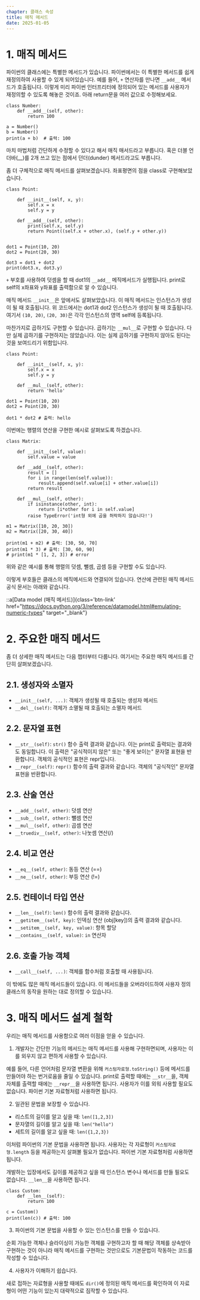 ```yaml
---
chapter: 클래스 속성
title: 매직 메서드
date: 2025-01-05
---
```


# 1. 매직 메서드

파이썬의 클래스에는 특별한 메서드가 있습니다. 파이썬에서는 이 특별한 메서드를 쉽게 재정의하여 사용할 수 있게 되어있습니다. 예를 들어, `+` 연산자를 만나면 `__add__` 메서드가 호출됩니다. 이렇게 미리 파이썬 인터프리터에 정의되어 있는 메서드를 사용자가 재정의할 수 있도록 해놓은 것이죠. 아래 return문을 여러 값으로 수정해보세요.

```python-exec
class Number:
    def __add__(self, other):
        return 100

a = Number()
b = Number()
print(a + b)  # 출력: 100
```

마치 마법처럼 간단하게 수정할 수 있다고 해서 매직 매서드라고 부릅니다. 혹은 더블 언더바(\_\_)를 2개 쓰고 있는 점에서 던더(dunder) 메서드라고도 부릅니다.

좀 더 구체적으로 매직 메서드를 살펴보겠습니다. 좌표평면의 점을 class로 구현해보았습니다.

```python-exec
class Point:

    def __init__(self, x, y):
        self.x = x
        self.y = y

    def __add__(self, other):
        print(self.x, self.y)
        return Point((self.x + other.x), (self.y + other.y))


dot1 = Point(10, 20)
dot2 = Point(20, 30)

dot3 = dot1 + dot2
print(dot3.x, dot3.y)
```

`+` 부호를 사용하여 덧셈을 할 때 dot1의 `__add__` 메직메서드가 실행됩니다. print로 self의 x좌표와 y좌표를 출력함으로 알 수 있습니다.

매직 메서드 `__init__`은 앞에서도 살펴보았습니다. 이 매직 메서드는 인스턴스가 생성이 될 때 호출됩니다. 위 코드에서는 dot1과 dot2 인스턴스가 생성이 될 때 호출됩니다. 여기서 `(10, 20)`, `(20, 30)`은 각각 인스턴스의 영역 self에 등록됩니다.

마찬가지로 곱하기도 구현할 수 있습니다. 곱하기는 `__mul__`로 구현할 수 있습니다. 다만 실제 곱하기를 구현하지는 않았습니다. 이는 실제 곱하기를 구현하지 않아도 된다는 것을 보여드리기 위함입니다.

```python-exec
class Point:

    def __init__(self, x, y):
        self.x = x
        self.y = y

    def __mul__(self, other):
        return 'hello'

dot1 = Point(10, 20)
dot2 = Point(20, 30)

dot1 * dot2 # 출력: hello
```

이번에는 행렬의 연산을 구현한 예시로 살펴보도록 하겠습니다.

```python-exec
class Matrix:

    def __init__(self, value):
        self.value = value

    def __add__(self, other):
        result = []
        for i in range(len(self.value)):
            result.append(self.value[i] + other.value[i])
        return result

    def __mul__(self, other):
        if isinstance(other, int):
            return [i*other for i in self.value]
        raise TypeError('int형 외에 곱을 허락하지 않습니다!')

m1 = Matrix([10, 20, 30])
m2 = Matrix([20, 30, 40])

print(m1 + m2) # 출력: [30, 50, 70]
print(m1 * 3) # 출력: [30, 60, 90]
# print(m1 * [1, 2, 3]) # error
```

위와 같은 예시를 통해 행렬의 덧셈, 뺄셈, 곱셈 등을 구현할 수도 있습니다.

이렇게 부호들은 클래스의 메직메서드와 연결되어 있습니다. 연산에 관련된 매직 메서드 공식 문서는 아래와 같습니다.

::a[Data model (매직 메서드)]{class='btn-link' href="https://docs.python.org/3/reference/datamodel.html#emulating-numeric-types" target="\_blank"}

# 2. 주요한 매직 메서드

좀 더 상세한 매직 메서드는 다음 챕터부터 다룹니다. 여기서는 주요한 매직 메서드를 간단히 살펴보겠습니다.

## 2.1. 생성자와 소멸자

- `__init__(self, ...)`: 객체가 생성될 때 호출되는 생성자 메서드
- `__del__(self)`: 객체가 소멸될 때 호출되는 소멸자 메서드

## 2.2. 문자열 표현

- `__str__(self)`: `str()` 함수 출력 결과와 같습니다. 이는 print로 출력되는 결과와도 동일합니다. 이 출력은 "공식적이지 않은" 또는 "좋게 보이는" 문자열 표현을 반환합니다. 객체의 공식적인 표현은 repr입니다.
- `__repr__(self)`: `repr()` 함수의 출력 결과와 같습니다. 객체의 "공식적인" 문자열 표현을 반환합니다.

## 2.3. 산술 연산

- `__add__(self, other)`: 덧셈 연산
- `__sub__(self, other)`: 뺄셈 연산
- `__mul__(self, other)`: 곱셈 연산
- `__truediv__(self, other)`: 나눗셈 연산(/)

## 2.4. 비교 연산

- `__eq__(self, other)`: 동등 연산 (==)
- `__ne__(self, other)`: 부등 연산 (!=)

## 2.5. 컨테이너 타입 연산

- `__len__(self)`: `len()` 함수의 출력 결과와 같습니다.
- `__getitem__(self, key)`: 인덱싱 연산 (obj[key])의 출력 결과와 같습니다.
- `__setitem__(self, key, value)`: 항목 할당
- `__contains__(self, value)`: `in` 연산자

## 2.6. 호출 가능 객체

- `__call__(self, ...)`: 객체를 함수처럼 호출할 때 사용됩니다.

이 밖에도 많은 매직 메서드들이 있습니다. 이 메서드들을 오버라이드하여 사용자 정의 클래스의 동작을 원하는 대로 정의할 수 있습니다.


# 3. 매직 메서드 설계 철학

우리는 매직 메서드를 사용함으로 여러 이점을 얻을 수 있습니다.

1. 개발자는 간단한 기능의 메서드는 매직 메서드를 사용해 구현하면되며, 사용자는 이를 외우지 않고 편하게 사용할 수 있습니다.

예를 들어, 다른 언어처럼 문자열 변환을 위해 `커스텀자료형.toString()` 등에 메서드를 만들어야 하는 번거로움을 줄일 수 있습니다. print로 출력할 때에는 `__str__`을, 객체 자체를 출력할 때에는 `__repr__`을 사용하면 됩니다. 사용자가 이를 외워 사용할 필요도 없습니다. 파이썬 기본 자료형처럼 사용하면 됩니다.

2. 일관된 문법을 보장할 수 있습니다.

- 리스트의 길이를 알고 싶을 때: `len([1,2,3])`
- 문자열의 길이를 알고 싶을 때: `len("hello")`
- 세트의 길이를 알고 싶을 때: `len({1,2,3})`

이처럼 파이썬의 기본 문법을 사용하면 됩니다. 사용자는 각 자료형이 `커스텀자료형.length` 등을 제공하는지 살펴볼 필요가 없습니다. 파이썬 기본 자료형처럼 사용하면 됩니다.

개발하는 입장에서도 길이를 제공하고 싶을 때 인스턴스 변수나 메서드를 만들 필요도 없습니다. `__len__`을 사용하면 됩니다.

```python-exec
class Custom:
    def __len__(self):
        return 100

c = Custom()
print(len(c)) # 출력: 100
```

3. 파이썬의 기본 문법을 사용할 수 있는 인스턴스를 만들 수 있습니다.

순회 가능한 객체나 슬라이싱이 가능한 객체를 구현하고자 할 때 해당 객체를 상속받아 구현하는 것이 아니라 매직 메서드를 구현하는 것만으로도 기본문법이 작동하는 코드를 작성할 수 있습니다.

4. 사용자가 이해하기 쉽습니다.

새로 접하는 자료형을 사용할 때에도 `dir()`에 정의된 매직 메서드를 확인하여 이 자료형이 어떤 기능이 있는지 대략적으로 짐작할 수 있습니다.

